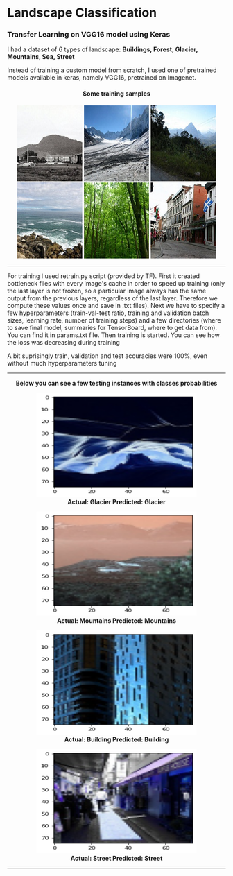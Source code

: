 # Landscape Classification
<h3> Transfer Learning on VGG16 model using Keras </h3>

I had a dataset of 6 types of landscape: <b>Buildings, Forest, Glacier, Mountains, Sea, Street</b>

Instead of training a custom model from scratch, I used one of pretrained models available in keras, namely VGG16, pretrained on Imagenet.

<h4><p align="center">Some training samples</p></h4>

<p align="center">
  <img width="150" height="175" src='https://github.com/mhassan93/landscape-classification-TL/blob/main/Images/0.jpg'/>
  <img width="150" height="175" src='https://github.com/mhassan93/landscape-classification-TL/blob/main/Images/10.jpg'/>
  <img width="150" height="175" src='https://github.com/mhassan93/landscape-classification-TL/blob/main/Images/16.jpg'/>
  <img width="150" height="175" src='https://github.com/mhassan93/landscape-classification-TL/blob/main/Images/7.jpg'/>
  <img width="150" height="175" src='https://github.com/mhassan93/landscape-classification-TL/blob/main/Images/8.jpg'/>
  <img width="150" height="175" src='https://github.com/mhassan93/landscape-classification-TL/blob/main/Images/9.jpg'/>
</p>


<hr>
For training I used retrain.py script (provided by TF). First it created bottleneck files with every image's cache in order to speed up training (only the last layer is not frozen, so a particular image always has the same output from the previous layers, regardless of the last layer. Therefore we compute these values once and save in .txt files). Next we have to specify a few hyperparameters (train-val-test ratio, training and validation batch sizes, learning rate, number of training steps) and a few directories (where to save final model, summaries for TensorBoard, where to get data from). You can find it in params.txt file. Then training is started. You can see how the loss was decreasing during training

A bit suprisingly train, validation and test accuracies were 100%, even without much hyperparameters tuning

<hr>
<p align="center"><b>Below you can see a few testing instances with classes probabilities</b></p>

<p align="center">
  <img width="370" height="240" src="https://github.com/mhassan93/landscape-classification-TL/blob/main/Results/Glacier.png"/><br/>
  <b>Actual: Glacier           Predicted: Glacier </b>
</p>

<p align="center">
  <img width="370" height="240" src="https://github.com/mhassan93/landscape-classification-TL/blob/main/Results/Mountains.png"/><br/>
  <b>Actual: Mountains           Predicted: Mountains</b>
</p>

<p align="center">
  <img width="370" height="240" src="https://github.com/mhassan93/landscape-classification-TL/blob/main/Results/building.png"/><br/>
  <b>Actual: Building           Predicted: Building</b>
</p>

<p align="center">
  <img width="370" height="240" src="https://github.com/mhassan93/landscape-classification-TL/blob/main/Results/street.png"/><br/>
  <b>Actual: Street           Predicted: Street</b>
</p>
<hr>
